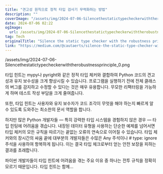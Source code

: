 ```yaml
---
title: "견고성 원칙으로 정적 타입 검사기 무력화하는 방법"
description: ""
coverImage: "/assets/img/2024-07-06-Silencethestatictypecheckerwiththerobustnessprinciple_0.png"
date: 2024-07-06 02:22
ogImage: 
  url: /assets/img/2024-07-06-Silencethestatictypecheckerwiththerobustnessprinciple_0.png
tag: Tech
originalTitle: "Silence the static type checker with the robustness principle"
link: "https://medium.com/@cautaerts/silence-the-static-type-checker-with-the-robustness-principle-0beebfa88252"
---
```



/assets/img/2024-07-06-Silencethestatictypecheckerwiththerobustnessprinciple_0.png

타입 힌트는 mypy나 pyright와 같은 정적 타입 체커와 결합하여 Python 코드의 견고성과 유지 보수성을 크게 향상시킬 수 있습니다. 프로그램을 실행하기 전에 전체 클래스의 버그를 감지하고 수정할 수 있다는 것은 매우 유용합니다. 무모한 리팩터링을 가능하게 하며 테스트 작성 부담을 크게 줄여줍니다.

또한, 타입 힌트는 사용자와 유지 보수자가 코드 조각이 무엇을 해야 하는지 빠르게 알 수 있도록 도와주는 최소한의 문서 역할을 합니다.

하지만 많은 Python 개발자들 — 특히 강력한 타입 시스템을 경험하지 않은 경우 — 타입 힌팅에 어려움을 겪습니다. 내장된 데이터 유형을 사용하는 단순한 예제를 넘어서면 타입 체커의 모든 규칙을 따르기는 끝없는 오류의 연속으로 이어질 수 있습니다. 타입 체커와의 장시간의 싸움 끝에 대부분의 개발자들은 수많은 Any 주석이나 # type: ignore 주석을 사용하여 항복하게 됩니다. 이는 결국 타입 체크로부터 얻는 안전 보장을 피하는 결과를 초래합니다.

<!-- TIL 수평 -->
<ins class="adsbygoogle"
     style="display:block"
     data-ad-client="ca-pub-4877378276818686"
     data-ad-slot="1549334788"
     data-ad-format="auto"
     data-full-width-responsive="true"></ins>
<script>
(adsbygoogle = window.adsbygoogle || []).push({});
</script>

파이썬 개발자들이 타입 힌트에 어려움을 겪는 주요 이유 중 하나는 전투 규칙을 정확히 모르기 때문입니다. 타입 힌트는 함께...